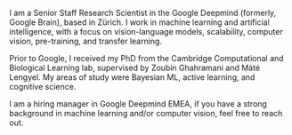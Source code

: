 I am a Senior Staff Research Scientist in the Google Deepmind (formerly, Google Brain), based in Zürich. 
I work in machine learning and artificial intelligence, with a focus on vision-language models, scalability, computer vision, pre-training, and transfer learning.

Prior to Google, I received my PhD from the Cambridge Computational and Biological Learning lab, supervised by Zoubin Ghahramani and Máté Lengyel. My areas of study were Bayesian ML, active learning, and cognitive science.

I am a hiring manager in Google Deepmind EMEA, if you have a strong background in machine learning and/or computer vision, feel free to reach out.
